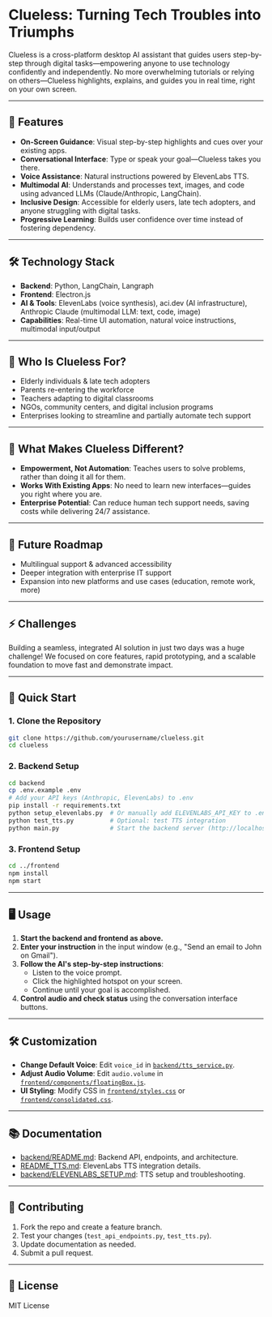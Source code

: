 # Clueless: Turning Tech Troubles into Triumphs

Clueless is a cross-platform desktop AI assistant that guides users step-by-step through digital tasks—empowering anyone to use technology confidently and independently. No more overwhelming tutorials or relying on others—Clueless highlights, explains, and guides you in real time, right on your own screen.

---

## 🚀 Features

- **On-Screen Guidance**: Visual step-by-step highlights and cues over your existing apps.
- **Conversational Interface**: Type or speak your goal—Clueless takes you there.
- **Voice Assistance**: Natural instructions powered by ElevenLabs TTS.
- **Multimodal AI**: Understands and processes text, images, and code using advanced LLMs (Claude/Anthropic, LangChain).
- **Inclusive Design**: Accessible for elderly users, late tech adopters, and anyone struggling with digital tasks.
- **Progressive Learning**: Builds user confidence over time instead of fostering dependency.

---

## 🛠️ Technology Stack

- **Backend**: Python, LangChain, Langraph
- **Frontend**: Electron.js
- **AI & Tools**: ElevenLabs (voice synthesis), aci.dev (AI infrastructure), Anthropic Claude (multimodal LLM: text, code, image)
- **Capabilities**: Real-time UI automation, natural voice instructions, multimodal input/output

---

## 🎯 Who Is Clueless For?

- Elderly individuals & late tech adopters
- Parents re-entering the workforce
- Teachers adapting to digital classrooms
- NGOs, community centers, and digital inclusion programs
- Enterprises looking to streamline and partially automate tech support

---

## 🌟 What Makes Clueless Different?

- **Empowerment, Not Automation**: Teaches users to solve problems, rather than doing it all for them.
- **Works With Existing Apps**: No need to learn new interfaces—guides you right where you are.
- **Enterprise Potential**: Can reduce human tech support needs, saving costs while delivering 24/7 assistance.

---

## 🔮 Future Roadmap

- Multilingual support & advanced accessibility
- Deeper integration with enterprise IT support
- Expansion into new platforms and use cases (education, remote work, more)

---

## ⚡ Challenges

Building a seamless, integrated AI solution in just two days was a huge challenge! We focused on core features, rapid prototyping, and a scalable foundation to move fast and demonstrate impact.

---

## 🚀 Quick Start

### 1. Clone the Repository

```bash
git clone https://github.com/yourusername/clueless.git
cd clueless
```

### 2. Backend Setup

```bash
cd backend
cp .env.example .env
# Add your API keys (Anthropic, ElevenLabs) to .env
pip install -r requirements.txt
python setup_elevenlabs.py  # Or manually add ELEVENLABS_API_KEY to .env
python test_tts.py          # Optional: test TTS integration
python main.py              # Start the backend server (http://localhost:8000)
```

### 3. Frontend Setup

```bash
cd ../frontend
npm install
npm start
```

---

## 🖥️ Usage

1. **Start the backend and frontend as above.**
2. **Enter your instruction** in the input window (e.g., "Send an email to John on Gmail").
3. **Follow the AI's step-by-step instructions**:
    - Listen to the voice prompt.
    - Click the highlighted hotspot on your screen.
    - Continue until your goal is accomplished.
4. **Control audio and check status** using the conversation interface buttons.

---

## 🛠️ Customization

- **Change Default Voice**: Edit `voice_id` in [`backend/tts_service.py`](backend/tts_service.py).
- **Adjust Audio Volume**: Edit `audio.volume` in [`frontend/components/floatingBox.js`](frontend/components/floatingBox.js).
- **UI Styling**: Modify CSS in [`frontend/styles.css`](frontend/styles.css) or [`frontend/consolidated.css`](frontend/consolidated.css).

---

## 📚 Documentation

- [backend/README.md](backend/README.md): Backend API, endpoints, and architecture.
- [README_TTS.md](README_TTS.md): ElevenLabs TTS integration details.
- [backend/ELEVENLABS_SETUP.md](backend/ELEVENLABS_SETUP.md): TTS setup and troubleshooting.

---

## 🤝 Contributing

1. Fork the repo and create a feature branch.
2. Test your changes (`test_api_endpoints.py`, `test_tts.py`).
3. Update documentation as needed.
4. Submit a pull request.

---

## 📜 License

MIT License

